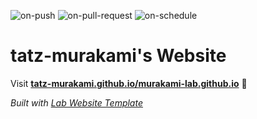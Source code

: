 
  ![on-push](../../actions/workflows/on-push.yaml/badge.svg)
  ![on-pull-request](../../actions/workflows/on-pull-request.yaml/badge.svg)
  ![on-schedule](../../actions/workflows/on-schedule.yaml/badge.svg)

  # tatz-murakami's Website

  Visit **[tatz-murakami.github.io/murakami-lab.github.io](https://tatz-murakami.github.io/murakami-lab.github.io)** 🚀

  _Built with [Lab Website Template](https://greene-lab.gitbook.io/lab-website-template-docs)_
